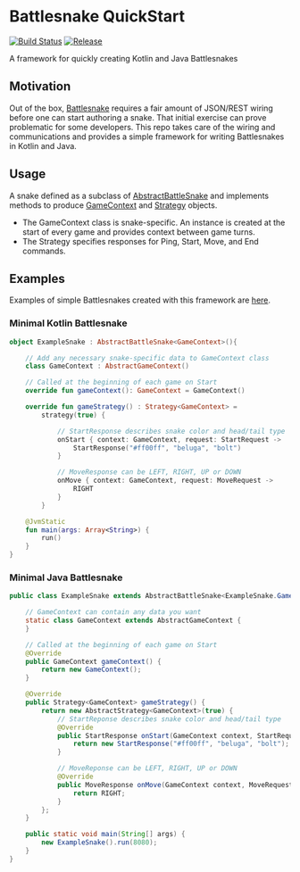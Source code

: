 # Battlesnake QuickStart 

[![Build Status](https://travis-ci.org/pambrose/battlesnake-quickstart.svg?branch=master)](https://travis-ci.org/pambrose/battlesnake-quickstart)
[![Release](https://jitpack.io/v/pambrose/battlesnake-quickstart.svg)](https://jitpack.io/#pambrose/battlesnake-quickstart)

A framework for quickly creating Kotlin and Java Battlesnakes

## Motivation

Out of the box, [Battlesnake](https://battlesnake.io) requires a fair amount of JSON/REST wiring before one 
can start authoring a snake. That initial exercise can prove problematic for some developers. 
This repo takes care of the wiring and communications and provides a simple framework for writing 
Battlesnakes in Kotlin and Java.  

## Usage

A snake defined as a subclass of [AbstractBattleSnake](src/main/kotlin/io/battlesnake/core/AbstractBattleSnake.kt) and 
implements methods to produce [GameContext](src/main/kotlin/io/battlesnake/core/AbstractGameContext.kt) 
and [Strategy](src/main/kotlin/io/battlesnake/core/Strategy.kt) objects. 

* The GameContext class is snake-specific. An instance is created at the start of every game and 
provides context between game turns. 
* The Strategy specifies responses for Ping, Start, Move, and End commands.

## Examples

Examples of simple Battlesnakes created with this framework are [here](https://github.com/pambrose/battlesnake-examples).

### Minimal Kotlin Battlesnake

```kotlin
object ExampleSnake : AbstractBattleSnake<GameContext>(){

    // Add any necessary snake-specific data to GameContext class
    class GameContext : AbstractGameContext()

    // Called at the beginning of each game on Start
    override fun gameContext(): GameContext = GameContext()

    override fun gameStrategy() : Strategy<GameContext> =
        strategy(true) {

            // StartResponse describes snake color and head/tail type
            onStart { context: GameContext, request: StartRequest ->
                StartResponse("#ff00ff", "beluga", "bolt")
            }

            // MoveResponse can be LEFT, RIGHT, UP or DOWN
            onMove { context: GameContext, request: MoveRequest ->
                RIGHT
            }
        }

    @JvmStatic
    fun main(args: Array<String>) {
        run()
    }
}
```

### Minimal Java Battlesnake

```java
public class ExampleSnake extends AbstractBattleSnake<ExampleSnake.GameContext> {

    // GameContext can contain any data you want
    static class GameContext extends AbstractGameContext {
    }

    // Called at the beginning of each game on Start
    @Override
    public GameContext gameContext() {
        return new GameContext();
    }

    @Override
    public Strategy<GameContext> gameStrategy() {
        return new AbstractStrategy<GameContext>(true) {
            // StartReponse describes snake color and head/tail type
            @Override
            public StartResponse onStart(GameContext context, StartRequest request) {
                return new StartResponse("#ff00ff", "beluga", "bolt");
            }

            // MoveReponse can be LEFT, RIGHT, UP or DOWN
            @Override
            public MoveResponse onMove(GameContext context, MoveRequest request) {
                return RIGHT;
            }
        };
    }

    public static void main(String[] args) {
        new ExampleSnake().run(8080);
    }
}
```

